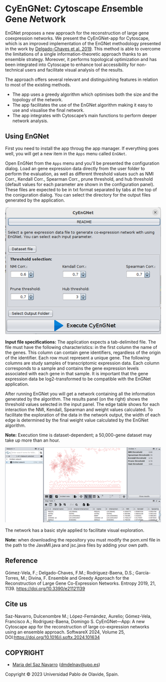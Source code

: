 # CyEnGNet: *Cy*toscape *En*semble *G*ene *N*etwork

EnGNet proposes a new approach for the reconstruction of large gene coexpression networks. We present the CyEnGNet-app for Cytoscape, which is an improved implementation of the EnGNet methodology presented in the work by <a href="https://www.mdpi.com/1099-4300/21/12/1139">Delgado-Chaves et al. 2019</a>. This method is able to overcome the limitations of a single information-theoretic approach thanks to an ensemble strategy. Moreover, it performs topological optimization and has been integrated into Cytoscape to enhance tool accessibility for non-technical users and facilitate visual analysis of the results. 

The approach offers several relevant and distinguishing features in relation to most of the existing methods.
* The app uses a greedy algorithm which optimises both the size and the topology of the network. 
* The app facilitates the use of the EnGNet algorithm making it easy to use and visualise the final network. 
* The app integrates with Cytoscape’s main functions to perform deeper network analysis.



## Using EnGNet

First you need to install the app throug the app manager. If everything goes well, you will get a new item in the `Apps` menu called `EnGNet`.

Open EnGNet from the `Apps` menu and you'll be presented the configuration dialog. Load an gene expression data directly from the user folder to perform the evaluation, as well as different threshold values such as NMI Corr., Kendall Corr., Spearman Corr., prune threshold, and hub threshold (default values for each parameter are shown in the configuration panel). These files are expected to be in txt format separated by tabs at the top of the coniguration dialog. You can select the directory for the output files generated by the application.  

![EnGNet result](imagen/inputdata_img.png)

**Input file specifications:** The application expects a tab-delimited file. The file must have the following characteristics: in the first column the name of the genes. This column can contain gene identifiers, regardless of the origin of the identifier. Each row must represent a unique gene. The following columns are study samples of transcriptomic expression data. Each column corresponds to a sample and contains the gene expression levels associated with each gene in that sample. It is important that the gene expression data be log2-transformed to be compatible with the EnGNet application.

After running EnGNet you will get a network containing all the information generated by the algorithm. The results panel (on the right) shows the threshold values selected in the input panel. The edge table shows for each interaction the NMI, Kendall, Spearman and weight values calculated. To facilitate the exploration of the data in the network output, the width of each edge is determined by the final weight value calculated by the EnGNet algorithm.

**Note:** Execution time is dataset-dependent; a 50,000-gene dataset may take up more than an hour.

![EnGNet result](imagen/outputdata_img.png)

The network has a basic style applied to facilitate visual exploration. 

**Note:** when downloading the repository you must modify the pom.xml file in the path to the JavaMI.java and jsc.java files by adding your own path.

## Reference
Gómez-Vela, F.; Delgado-Chaves, F.M.; Rodríguez-Baena, D.S.; García-Torres, M.; Divina, F. Ensemble and Greedy Approach for the Reconstruction of Large Gene Co-Expression Networks. Entropy 2019, 21, 1139. https://doi.org/10.3390/e21121139  

## Cite us
Saz-Navarro, Dulcenombre M.; López-Fernández, Aurelio; Gómez-Vela, Francisco A.; Rodriguez-Baena, Domingo S. CyEnGNet—App: A new Cytoscape app for the reconstruction of large co-expression networks using an ensemble approach. SoftwareX 2024, Volume 25, DOI:https://doi.org/10.1016/j.softx.2024.101634
  

## COPYRIGHT
* <a href="mailto:dmdelnav@upo.es">Maria del Saz Navarro</a> (<a href="mailto:dmdelnav@upo.es">dmdelnav@upo.es</a>)

Copyright © 2023 Universidad Pablo de Olavide, Spain.
